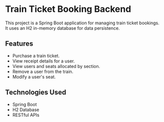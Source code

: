 # Train Ticket Booking Backend

This project is a Spring Boot application for managing train ticket bookings. It uses an H2 in-memory database for data persistence.

## Features

- Purchase a train ticket.
- View receipt details for a user.
- View users and seats allocated by section.
- Remove a user from the train.
- Modify a user's seat.

## Technologies Used

- Spring Boot
- H2 Database
- RESTful APIs
